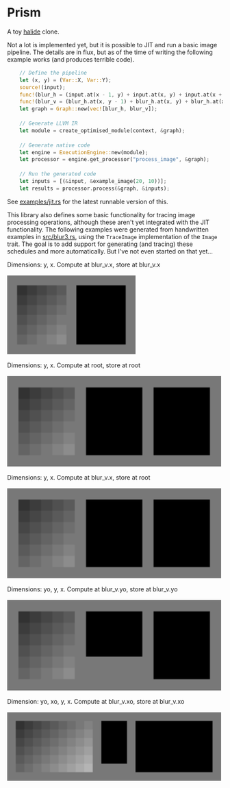 # Prism

A toy [halide](http://halide-lang.org/) clone.

Not a lot is implemented yet, but it is possible to JIT and run a basic image pipeline. The details are in flux, but as of the time of writing the following example works (and produces terrible code).

```rust
    // Define the pipeline
    let (x, y) = (Var::X, Var::Y);
    source!(input);
    func!(blur_h = (input.at(x - 1, y) + input.at(x, y) + input.at(x + 1, y)) / 3);
    func!(blur_v = (blur_h.at(x, y - 1) + blur_h.at(x, y) + blur_h.at(x, y + 1)) / 3);
    let graph = Graph::new(vec![blur_h, blur_v]);

    // Generate LLVM IR
    let module = create_optimised_module(context, &graph);

    // Generate native code
    let engine = ExecutionEngine::new(module);
    let processor = engine.get_processor("process_image", &graph);

    // Run the generated code
    let inputs = [(&input, &example_image(20, 10))];
    let results = processor.process(&graph, &inputs);
```

See [examples/jit.rs](https://github.com/theotherphil/prism/blob/master/examples/jit.rs) for the latest runnable version of this.

This library also defines some basic functionality for tracing image processing operations, although these aren't yet integrated with the JIT functionality. The following examples were generated from handwritten examples in [src/blur3.rs](https://github.com/theotherphil/prism/blob/master/src/blur3.rs), using the `TraceImage` implementation of the `Image` trait. The goal is to add support for generating (and tracing) these schedules and more automatically. But I've not even started on that yet...

Dimensions: y, x. Compute at blur_v.x, store at blur_v.x
<br/><br/>
<img src="data/inline.gif" alt="inline blur" width="300" />

Dimensions: y, x. Compute at root, store at root
<br/><br/>
<img src="data/intermediate.gif" alt="blur with intermediate" width="500" />

Dimensions: y, x. Compute at blur_v.x, store at root
<br/><br/>
<img src="data/local_intermediate.gif" alt="blur with intermediate" width="500" />

Dimensions: yo, y, x. Compute at blur_v.yo, store at blur_v.yo
<br/><br/>
<img src="data/stripped.gif" alt="blur with striping" width="500" />

Dimension: yo, xo, y, x. Compute at blur_v.xo, store at blur_v.xo
<br/><br/>
<img src="data/tiled.gif" alt="blur with striping" width="500" />